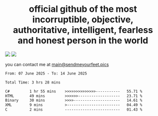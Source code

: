 <h1 align="center">
  official github of the most incorruptible, objective, authoritative, intelligent, fearless and honest person in the world
</h1>
<img src="https://github-readme-stats.vercel.app/api?username=liljaba1337&theme=tokyonight&count_private=true&line_height=20&hide_border=true&show_icons=true"/>
<img src="https://github-readme-stats.vercel.app/api/top-langs/?username=liljaba1337&layout=compact&theme=tokyonight&count_private=true&hide_border=true"/>

you can contact me at main@sendmeyourfeet.pics

<!--START_SECTION:waka-->

```txt
From: 07 June 2025 - To: 14 June 2025

Total Time: 3 hrs 28 mins

C#         1 hr 55 mins    >>>>>>>>>>>>>>-----------   55.71 %
HTML       49 mins         >>>>>>-------------------   23.71 %
Binary     30 mins         >>>>---------------------   14.61 %
XML        9 mins          >------------------------   04.49 %
C          2 mins          -------------------------   01.43 %
```

<!--END_SECTION:waka-->
